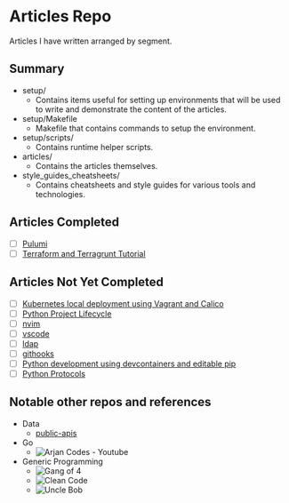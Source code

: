 # Articles Repo

Articles I have written arranged by segment.

## Summary

- setup/
    - Contains items useful for setting up environments that will be used to write and demonstrate the content of the articles.
- setup/Makefile
    - Makefile that contains commands to setup the environment.
- setup/scripts/
    - Contains runtime helper scripts.
- articles/
    - Contains the articles themselves.
- style_guides_cheatsheets/
    - Contains cheatsheets and style guides for various tools and technologies.

## Articles Completed

- [ ] [Pulumi](iac/pulumi_deploy_local_docker_application/article.md)
- [ ] [Terraform and Terragrunt Tutorial](iac/terraform_terragrunt_tutorial/README.md)

## Articles Not Yet Completed

- [ ] [Kubernetes local deployment using Vagrant and Calico](k8s/k8s_1.30_vagrant/README.md)
- [ ] [Python Project Lifecycle](languages/python/python_project_lifecycle/README.md)
- [ ] [nvim](ide/nvim/README.md)
- [ ] [vscode](ide/vscode/README.md)
- [ ] [ldap](support_services/ldap/README.md)
- [ ] [githooks](articles/gitops/githooks.md)
- [ ] [Python development using devcontainers and editable pip](articles/languages/python/python_development_in_devcontainer_editable_pip/python_development_in_devcontainer_editable_pip.md)
- [ ] [Python Protocols](articles/languages/python/python_protocols/README.md)

## Notable other repos and references

- Data
    - [public-apis](https://github.com/minoad/public-apis)
- Go
    - ![Arjan Codes - Youtube]()
- Generic Programming
    - ![Gang of 4]()
    - ![Clean Code]()
    - ![Uncle Bob]()
